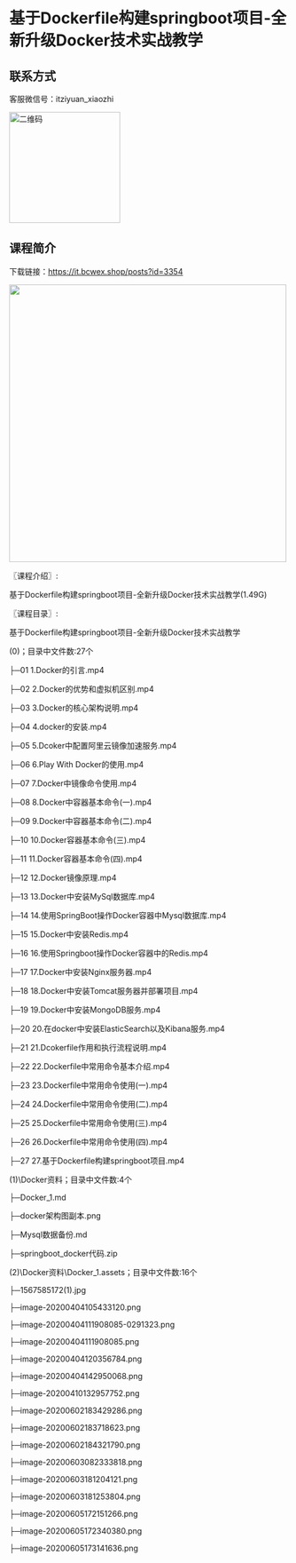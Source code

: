 # 基于Dockerfile构建springboot项目-全新升级Docker技术实战教学

## 联系方式

客服微信号：itziyuan_xiaozhi

<img src="https://ziyuanyun.oss-cn-guangzhou.aliyuncs.com/common/20240614073449/666b82192834a.jpg" width="200" height="200" alt="二维码">

## 课程简介

下载链接：https://it.bcwex.shop/posts?id=3354

<img src="https://ziyuanyun.oss-cn-guangzhou.aliyuncs.com/yun/20240515185131/664493b383537.jpg" width="500" alt="">

  〖课程介绍〗:

 基于Dockerfile构建springboot项目-全新升级Docker技术实战教学(1.49G)

 〖课程目录〗:

 基于Dockerfile构建springboot项目-全新升级Docker技术实战教学



 (0)；目录中文件数:27个

 ├─01 1.Docker的引言.mp4

 ├─02 2.Docker的优势和虚拟机区别.mp4

 ├─03 3.Docker的核心架构说明.mp4

 ├─04 4.docker的安装.mp4

 ├─05 5.Dcoker中配置阿里云镜像加速服务.mp4

 ├─06 6.Play With Docker的使用.mp4

 ├─07 7.Docker中镜像命令使用.mp4

 ├─08 8.Docker中容器基本命令(一).mp4

 ├─09 9.Docker中容器基本命令(二).mp4

 ├─10 10.Docker容器基本命令(三).mp4

 ├─11 11.Docker容器基本命令(四).mp4

 ├─12 12.Docker镜像原理.mp4

 ├─13 13.Docker中安装MySql数据库.mp4

 ├─14 14.使用SpringBoot操作Docker容器中Mysql数据库.mp4

 ├─15 15.Docker中安装Redis.mp4

 ├─16 16.使用Springboot操作Docker容器中的Redis.mp4

 ├─17 17.Docker中安装Nginx服务器.mp4

 ├─18 18.Docker中安装Tomcat服务器并部署项目.mp4

 ├─19 19.Docker中安装MongoDB服务.mp4

 ├─20 20.在docker中安装ElasticSearch以及Kibana服务.mp4

 ├─21 21.Dcokerfile作用和执行流程说明.mp4

 ├─22 22.Dockerfile中常用命令基本介绍.mp4

 ├─23 23.Dockerfile中常用命令使用(一).mp4

 ├─24 24.Dockerfile中常用命令使用(二).mp4

 ├─25 25.Dockerfile中常用命令使用(三).mp4

 ├─26 26.Dockerfile中常用命令使用(四).mp4

 ├─27 27.基于Dockerfile构建springboot项目.mp4

 (1)\Docker资料；目录中文件数:4个

 ├─Docker_1.md

 ├─docker架构图副本.png

 ├─Mysql数据备份.md

 ├─springboot_docker代码.zip

 (2)\Docker资料\Docker_1.assets；目录中文件数:16个

 ├─1567585172(1).jpg

 ├─image-20200404105433120.png

 ├─image-20200404111908085-0291323.png

 ├─image-20200404111908085.png

 ├─image-20200404120356784.png

 ├─image-20200404142950068.png

 ├─image-20200410132957752.png

 ├─image-20200602183429286.png

 ├─image-20200602183718623.png

 ├─image-20200602184321790.png

 ├─image-20200603082333818.png

 ├─image-20200603181204121.png

 ├─image-20200603181253804.png

 ├─image-20200605172151266.png

 ├─image-20200605172340380.png

 ├─image-20200605173141636.png

  